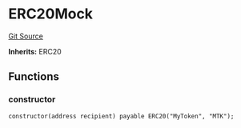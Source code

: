 # ERC20Mock
[Git Source](https://github.com/SolidityUniversity/smart-deployer/blob/c9dd3d1ffa736a4cdb7d35a22dc0947979fde8ba/src/ERC20Mock.sol)

**Inherits:**
ERC20


## Functions
### constructor


```solidity
constructor(address recipient) payable ERC20("MyToken", "MTK");
```

